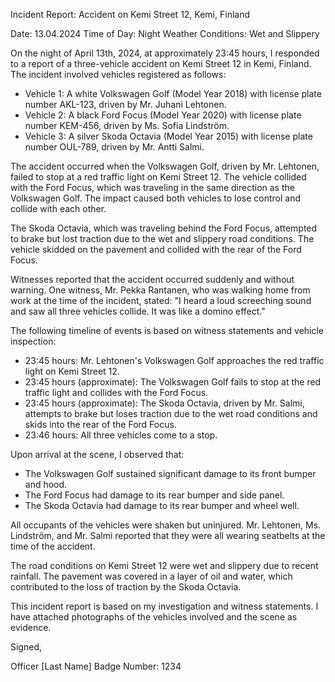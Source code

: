 Incident Report: Accident on Kemi Street 12, Kemi, Finland

Date: 13.04.2024
Time of Day: Night
Weather Conditions: Wet and Slippery

On the night of April 13th, 2024, at approximately 23:45 hours, I responded to a report of a three-vehicle accident on Kemi Street 12 in Kemi, Finland. The incident involved vehicles registered as follows:

* Vehicle 1: A white Volkswagen Golf (Model Year 2018) with license plate number AKL-123, driven by Mr. Juhani Lehtonen.
* Vehicle 2: A black Ford Focus (Model Year 2020) with license plate number KEM-456, driven by Ms. Sofia Lindström.
* Vehicle 3: A silver Skoda Octavia (Model Year 2015) with license plate number OUL-789, driven by Mr. Antti Salmi.

The accident occurred when the Volkswagen Golf, driven by Mr. Lehtonen, failed to stop at a red traffic light on Kemi Street 12. The vehicle collided with the Ford Focus, which was traveling in the same direction as the Volkswagen Golf. The impact caused both vehicles to lose control and collide with each other.

The Skoda Octavia, which was traveling behind the Ford Focus, attempted to brake but lost traction due to the wet and slippery road conditions. The vehicle skidded on the pavement and collided with the rear of the Ford Focus.

Witnesses reported that the accident occurred suddenly and without warning. One witness, Mr. Pekka Rantanen, who was walking home from work at the time of the incident, stated: "I heard a loud screeching sound and saw all three vehicles collide. It was like a domino effect."

The following timeline of events is based on witness statements and vehicle inspection:

* 23:45 hours: Mr. Lehtonen's Volkswagen Golf approaches the red traffic light on Kemi Street 12.
* 23:45 hours (approximate): The Volkswagen Golf fails to stop at the red traffic light and collides with the Ford Focus.
* 23:45 hours (approximate): The Skoda Octavia, driven by Mr. Salmi, attempts to brake but loses traction due to the wet road conditions and skids into the rear of the Ford Focus.
* 23:46 hours: All three vehicles come to a stop.

Upon arrival at the scene, I observed that:

* The Volkswagen Golf sustained significant damage to its front bumper and hood.
* The Ford Focus had damage to its rear bumper and side panel.
* The Skoda Octavia had damage to its rear bumper and wheel well.

All occupants of the vehicles were shaken but uninjured. Mr. Lehtonen, Ms. Lindström, and Mr. Salmi reported that they were all wearing seatbelts at the time of the accident.

The road conditions on Kemi Street 12 were wet and slippery due to recent rainfall. The pavement was covered in a layer of oil and water, which contributed to the loss of traction by the Skoda Octavia.

This incident report is based on my investigation and witness statements. I have attached photographs of the vehicles involved and the scene as evidence.

Signed,

Officer [Last Name]
Badge Number: 1234